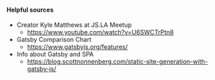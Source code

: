 #### Helpful sources

- Creator Kyle Matthews at JS.LA Meetup 
  - https://www.youtube.com/watch?v=U6SWCTrPtn8 
- Gatsby Comparison Chart
  - https://www.gatsbyjs.org/features/
- Info about Gatsby and SPA
  - https://blog.scottnonnenberg.com/static-site-generation-with-gatsby-js/
